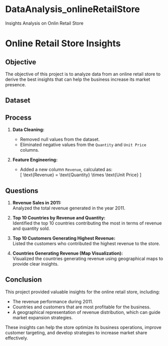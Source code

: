 # DataAnalysis_onlineRetailStore
Insights Analysis on Onlin Retail Store
# Online Retail Store Insights

## Objective  
The objective of this project is to analyze data from an online retail store to derive the best insights that can help the business increase its market presence.

## Dataset  


## Process  
1. **Data Cleaning:**  
   - Removed null values from the dataset.  
   - Eliminated negative values from the `Quantity` and `Unit Price` columns.  

2. **Feature Engineering:**  
   - Added a new column `Revenue`, calculated as:  
     \[
     \text{Revenue} = \text{Quantity} \times \text{Unit Price}
     \]

## Questions  
1. **Revenue Sales in 2011:**  
   Analyzed the total revenue generated in the year 2011.

2. **Top 10 Countries by Revenue and Quantity:**  
   Identified the top 10 countries contributing the most in terms of revenue and quantity sold.

3. **Top 10 Customers Generating Highest Revenue:**  
   Listed the customers who contributed the highest revenue to the store.

4. **Countries Generating Revenue (Map Visualization):**  
   Visualized the countries generating revenue using geographical maps to provide clear insights.

## Conclusion  
This project provided valuable insights for the online retail store, including:  
- The revenue performance during 2011.  
- Countries and customers that are most profitable for the business.  
- A geographical representation of revenue distribution, which can guide market expansion strategies.  

These insights can help the store optimize its business operations, improve customer targeting, and develop strategies to increase market share effectively.  


